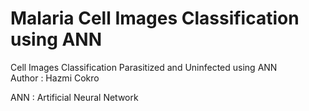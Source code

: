 # Malaria Cell Images Classification using ANN
Cell Images Classification Parasitized and Uninfected using ANN \
Author : Hazmi Cokro 

ANN : Artificial Neural Network
